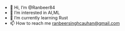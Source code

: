- 👋 Hi, I’m @Ranbeer84
- 👀 I’m interested in AI,ML
- 🌱 I’m currently learning Rust
- 📫 How to reach me ranbeersinghcauhan@gmail.com

<!---
Ranbeer84/Ranbeer84 is a ✨ special ✨ repository because its `README.md` (this file) appears on your GitHub profile.
You can click the Preview link to take a look at your changes.
--->
